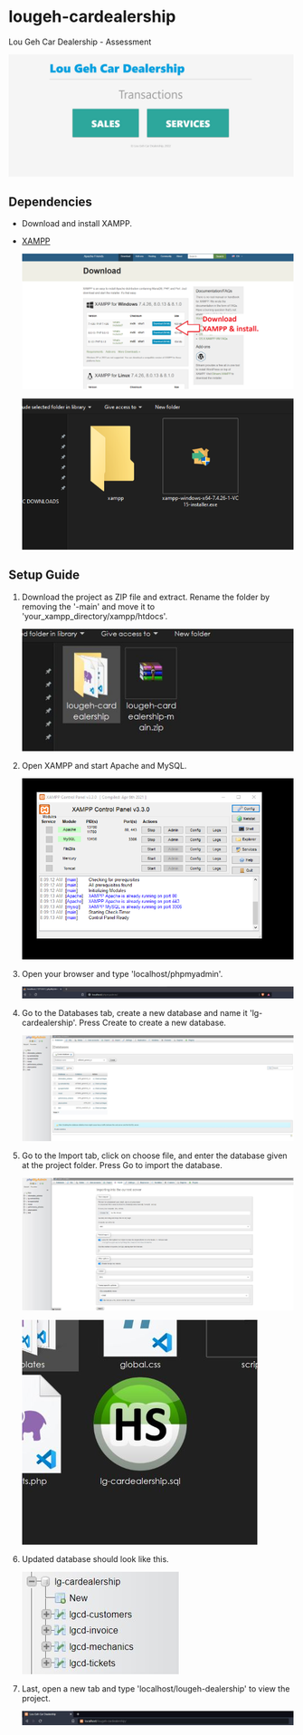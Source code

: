 ﻿# lougeh-cardealership

Lou Geh Car Dealership - Assessment

![setup2-1](https://github.com/jerwinjames/lougeh-cardealership/blob/main/setup-guide/setup2-1.png)

## Dependencies

- Download and install XAMPP.

- [XAMPP](https://www.apachefriends.org/download.html)

  ![setup1-1](https://github.com/jerwinjames/lougeh-cardealership/blob/main/setup-guide/setup1-1.png)

  ![setup1-2](https://github.com/jerwinjames/lougeh-cardealership/blob/main/setup-guide/setup1-2.png)

## Setup Guide

1. Download the project as ZIP file and extract. Rename the folder by removing the '-main' and move it to 'your_xampp_directory/xampp/htdocs'.

   ![setup2-2](https://github.com/jerwinjames/lougeh-cardealership/blob/main/setup-guide/setup2-2.png)

2. Open XAMPP and start Apache and MySQL.

   ![setup2-3](https://github.com/jerwinjames/lougeh-cardealership/blob/main/setup-guide/setup2-3.png)

3. Open your browser and type 'localhost/phpmyadmin'.

   ![setup2-4](https://github.com/jerwinjames/lougeh-cardealership/blob/main/setup-guide/setup2-4.png)

4. Go to the Databases tab, create a new database and name it 'lg-cardealership'. Press Create to create a new database.

   ![setup2-5](https://github.com/jerwinjames/lougeh-cardealership/blob/main/setup-guide/setup2-5.png)

5. Go to the Import tab, click on choose file, and enter the database given at the project folder. Press Go to import the database.

   ![setup2-6](https://github.com/jerwinjames/lougeh-cardealership/blob/main/setup-guide/setup2-6.png)

   ![setup2-6-1](https://github.com/jerwinjames/lougeh-cardealership/blob/main/setup-guide/setup2-6-1.png)

6. Updated database should look like this.

   ![setup2-7](https://github.com/jerwinjames/lougeh-cardealership/blob/main/setup-guide/setup2-7.png)

7. Last, open a new tab and type 'localhost/lougeh-dealership' to view the project.

   ![setup2-8](https://github.com/jerwinjames/lougeh-cardealership/blob/main/setup-guide/setup2-8.png)
